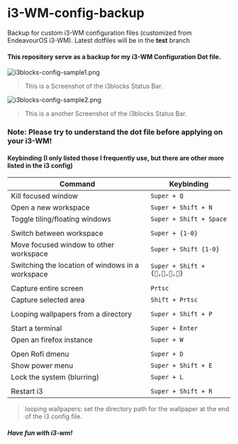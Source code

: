 # i3-WM-config-backup
Backup for custom i3-WM configuration files (customized from EndeavourOS i3-WM). Latest dotfiles will be in the **test** branch

#### This repository serve as a backup for my i3-WM Configuration Dot file.

![i3blocks-config-sample1.png](https://user-images.githubusercontent.com/61905056/151100581-44cc66d7-c24f-4ec8-b9cc-d812e1c8d98e.png)
> This is a Screenshot of the i3blocks Status Bar.

![i3blocks-config-sample2.png](https://user-images.githubusercontent.com/61905056/154886370-fb1eaf72-dee1-4c58-995a-a2fea43d7cbf.png)
> This is a another Screenshot of the i3blocks Status Bar.





### Note: Please try to understand the dot file before applying on your i3-WM!

#### Keybinding (I only listed those I frequently use, but there are other more listed in the i3 config)

| Command | Keybinding |
| --- | --- |
| Kill focused window |  `Super + Q` |
| Open a new workspace | `Super + Shift + N ` |
| Toggle tiling/floating windows | `Super + Shift + Space` |
|||
| Switch between workspace | `Super + {1-0}` |
| Move focused window to other workspace | `Super + Shift {1-0}` |
| Switching the location of windows in a workspace | `Super + Shift + {,,,}` |
|||
| Capture entire screen | `Prtsc` |
| Capture selected area | `Shift + Prtsc` |
|||
| Looping wallpapers from a directory | `Super + Shift + P` |
|||
| Start a terminal | `Super + Enter` |
| Open an firefox instance | `Super + W` |
|||
| Open Rofi dmenu | `Super + D` |
| Show power menu | `Super + Shift + E` |
| Lock the system (blurring) | `Super + L` |
|||
| Restart i3 | `Super + Shift + R` |

> looping wallpapers: set the directory path for the wallpaper at the end of the i3 config file.


##### Have fun with i3-wm!
